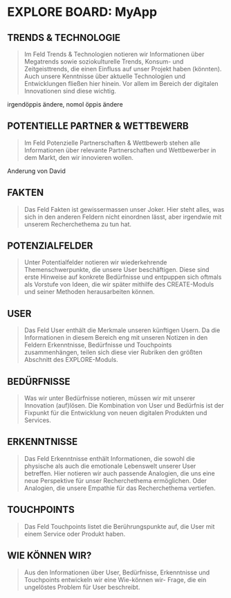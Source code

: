 #  EXPLORE BOARD: MyApp


## TRENDS & TECHNOLOGIE
> Im Feld Trends & Technologien notieren wir Informationen über Megatrends sowie soziokulturelle Trends, Konsum- und Zeitgeisttrends, die einen Einfluss auf unser Projekt haben (könnten). Auch unsere Kenntnisse über aktuelle Technologien und Entwicklungen fließen hier hinein. Vor allem im Bereich der digitalen Innovationen sind diese wichtig.

irgendöppis ändere, nomol öppis ändere

## POTENTIELLE PARTNER & WETTBEWERB
> Im Feld Potenzielle Partnerschaften & Wettbewerb stehen alle Informationen über relevante Partnerschaften und Wettbewerber in dem Markt, den wir innovieren wollen.

Anderung von David

## FAKTEN
> Das Feld Fakten ist gewissermassen unser Joker. Hier steht alles, was sich in den anderen Feldern nicht einordnen lässt, aber irgendwie mit unserem Recherchethema zu tun hat.

## POTENZIALFELDER
> Unter Potentialfelder notieren wir wiederkehrende Themenschwerpunkte, die unsere User beschäftigen. Diese sind erste Hinweise auf konkrete Bedürfnisse und entpuppen sich oftmals als Vorstufe von Ideen, die wir später mithilfe des CREATE-Moduls und seiner Methoden herausarbeiten können.

## USER
> Das Feld User enthält die Merkmale unseren künftigen Usern. Da die Informationen in diesem Bereich eng mit unseren Notizen in den Feldern Erkenntnisse, Bedürfnisse und Touchpoints zusammenhängen, teilen sich diese vier Rubriken den größten Abschnitt des EXPLORE-Moduls.

## BEDÜRFNISSE
> Was wir unter Bedürfnisse notieren, müssen wir mit unserer Innovation (auf)lösen. Die Kombination von User und Bedürfnis ist der Fixpunkt für die Entwicklung von neuen digitalen Produkten und Services.

## ERKENNTNISSE
> Das Feld Erkenntnisse enthält Informationen, die sowohl die physische als auch die emotionale Lebenswelt unserer User betreffen. Hier notieren wir auch passende Analogien, die uns eine neue Perspektive für unser Recherchethema ermöglichen. Oder Analogien, die unsere Empathie für das Recherchethema vertiefen.

## TOUCHPOINTS
> Das Feld Touchpoints listet die Berührungspunkte auf, die User mit einem Service oder Produkt haben.

## WIE KÖNNEN WIR?
> Aus den Informationen über User, Bedürfnisse, Erkenntnisse und Touchpoints entwickeln wir eine Wie-können wir- Frage, die ein ungelöstes Problem für User beschreibt.

